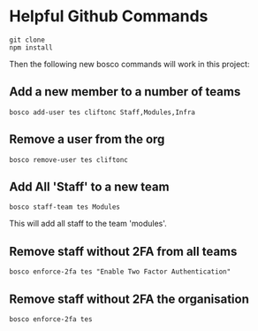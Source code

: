 # Helpful Github Commands

```
git clone
npm install
```

Then the following new bosco commands will work in this project:

## Add a new member to a number of teams

```
bosco add-user tes cliftonc Staff,Modules,Infra
```

## Remove a user from the org

```
bosco remove-user tes cliftonc
```

## Add All 'Staff' to a new team

```
bosco staff-team tes Modules
```

This will add all staff to the team 'modules'.

## Remove staff without 2FA from all teams

```
bosco enforce-2fa tes "Enable Two Factor Authentication"
```

## Remove staff without 2FA the organisation

```
bosco enforce-2fa tes
```
